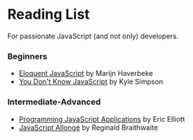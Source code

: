 # Reading List
For passionate JavaScript (and not only) developers.

### Beginners 
* [Eloquent JavaScript](http://eloquentjavascript.net/) by Marijn Haverbeke
* [You Don't Know JavaScript](https://github.com/getify/You-Dont-Know-JS) by Kyle Simpson

### Intermediate-Advanced
* [Programming JavaScript Applications](http://chimera.labs.oreilly.com/books/1234000000262/index.html) by Eric Elliott
* [JavaScript Allongé](https://leanpub.com/javascriptallongesix/read) by Reginald Braithwaite
